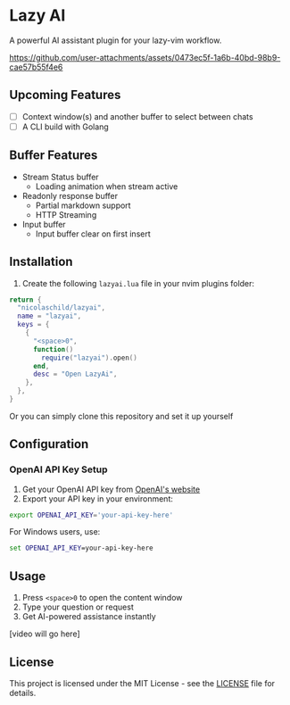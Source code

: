 # Lazy AI

A powerful AI assistant plugin for your lazy-vim workflow.

https://github.com/user-attachments/assets/0473ec5f-1a6b-40bd-98b9-cae57b55f4e6

## Upcoming Features

- [ ] Context window(s) and another buffer to select between chats
- [ ] A CLI build with Golang

## Buffer Features

- Stream Status buffer
  - Loading animation when stream active
- Readonly response buffer
  - Partial markdown support
  - HTTP Streaming
- Input buffer
  - Input buffer clear on first insert

## Installation

1. Create the following `lazyai.lua` file in your nvim plugins folder:

```lua
return {
  "nicolaschild/lazyai",
  name = "lazyai",
  keys = {
    {
      "<space>0",
      function()
        require("lazyai").open()
      end,
      desc = "Open LazyAi",
    },
  },
}
```

Or you can simply clone this repository and set it up yourself

## Configuration

### OpenAI API Key Setup

1. Get your OpenAI API key from [OpenAI's website](https://platform.openai.com/api-keys)
2. Export your API key in your environment:

```bash
export OPENAI_API_KEY='your-api-key-here'
```

For Windows users, use:

```cmd
set OPENAI_API_KEY=your-api-key-here
```

## Usage

1. Press `<space>0` to open the content window
2. Type your question or request
3. Get AI-powered assistance instantly

[video will go here]

## License

This project is licensed under the MIT License - see the [LICENSE](LICENSE) file for details.
